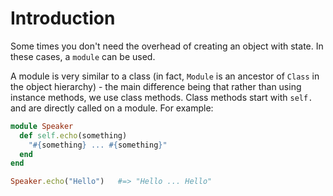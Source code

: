 # Introduction

Some times you don't need the overhead of creating an object with state.
In these cases, a `module` can be used.

A module is very similar to a class (in fact, `Module` is an ancestor of `Class` in the object hierarchy) - the main difference being that rather than using instance methods, we use class methods.
Class methods start with `self.` and are directly called on a module. 
For example:

```ruby
module Speaker
  def self.echo(something)
    "#{something} ... #{something}"
  end
end

Speaker.echo("Hello")   #=> "Hello ... Hello"
```
